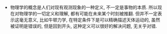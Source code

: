 * 物理学的概念是人们对现有观测现象的一种定义, 不一定是事物的本质. 所以现在对物理学的一切定义和理解, 都有可能在未来某个时刻被推翻. 但并不一定表示这毫无意义, 比如牛顿力学, 在特定条件下是可以精确描述天体运动的, 虽然被证明是错误的, 但是回到开头, 这种定义可以很好的解决问题, 无关乎对错.


